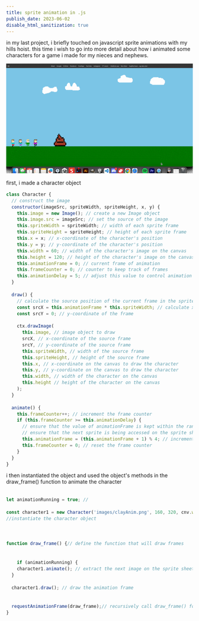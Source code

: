 ```yaml
---
title: sprite animation in .js
publish_date: 2023-06-02
disable_html_sanitization: true
--- 
```

<font>
        in my last project, i briefly touched on javascript sprite animations with my hills hoist. this time i 
        wish to go into more detail about how i animated some characters for a game i made for my nieces and nephews.
</font>

![pixel art foundation](./images/runforveg.gif)

<font>
        first, i made a character object
</font>

```js
class Character {
  // construct the image
  constructor(imageSrc, spriteWidth, spriteHeight, x, y) {
    this.image = new Image(); // create a new Image object
    this.image.src = imageSrc; // set the source of the image
    this.spriteWidth = spriteWidth; // width of each sprite frame
    this.spriteHeight = spriteHeight; // height of each sprite frame
    this.x = x; // x-coordinate of the character's position
    this.y = y; // y-coordinate of the character's position
    this.width = 60; // width of the character's image on the canvas
    this.height = 120; // height of the character's image on the canvas
    this.animationFrame = 0; // current frame of animation
    this.frameCounter = 0; // counter to keep track of frames
    this.animationDelay = 5; // adjust this value to control animation delay (speed)
  }

  draw() {
    // calculate the source position of the current frame in the sprite sheet
    const srcX = this.animationFrame * this.spriteWidth; // calculate x-coordinate of the frame
    const srcY = 0; // y-coordinate of the frame
    
    ctx.drawImage(
      this.image, // image object to draw
      srcX, // x-coordinate of the source frame
      srcY, // y-coordinate of the source frame
      this.spriteWidth, // width of the source frame
      this.spriteHeight, // height of the source frame
      this.x, // x-coordinate on the canvas to draw the character
      this.y, // y-coordinate on the canvas to draw the character
      this.width, // width of the character on the canvas
      this.height // height of the character on the canvas
    );
  }

  animate() {
    this.frameCounter++; // increment the frame counter
    if (this.frameCounter >= this.animationDelay) {
      // ensure that the value of animationFrame is kept within the range of 0 to 3 (4 frames before looping)
      // ensure that the next sprite is being accessed on the sprite sheet as draw_frame() loops the draw() function
      this.animationFrame = (this.animationFrame + 1) % 4; // increment and wrap around to 0 if it reaches 3
      this.frameCounter = 0; // reset the frame counter
    }
  }
}
```

<font>
        i then instantiated the object and used the object's methods in the draw_frame() function
        to animate the character
</font>

```js

let animationRunning = true; // 

const character1 = new Character('images/clayAnim.png', 160, 320, cnv.width / 10, cnv.height / 3 * 2 + (cnv.height));
//instantiate the character object



function draw_frame() {// define the function that will draw frames


    if (animationRunning) {
    character1.animate(); // extract the next image on the sprite sheet to plug into draw()
  }

  character1.draw(); // draw the animation frame

  
  requestAnimationFrame(draw_frame);// recursively call draw_frame() for ongoing animation
}

```

















